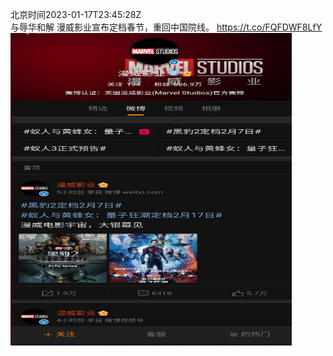北京时间2023-01-17T23:45:28Z<br>与辱华和解
漫威影业宣布定档春节，重回中国院线。 https://t.co/FQFDWF8LfY<br><img src='/temp/image/2023/y-Month-1/1615374756831805448_0.jpg' width='450' height='500'><br><br>